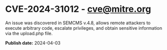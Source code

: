 # CVE-2024-31012 - cve@mitre.org

An issue was discovered in SEMCMS v.4.8, allows remote attackers to execute arbitrary code, escalate privileges, and obtain sensitive information via the upload.php file.

**Publish date:** 2024-04-03
